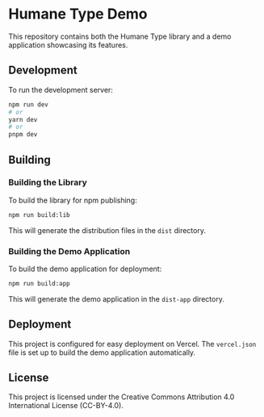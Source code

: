 # Humane Type Demo

This repository contains both the Humane Type library and a demo application showcasing its features.

## Development

To run the development server:

```bash
npm run dev
# or
yarn dev
# or
pnpm dev
```

## Building

### Building the Library

To build the library for npm publishing:

```bash
npm run build:lib
```

This will generate the distribution files in the `dist` directory.

### Building the Demo Application

To build the demo application for deployment:

```bash
npm run build:app
```

This will generate the demo application in the `dist-app` directory.

## Deployment

This project is configured for easy deployment on Vercel. The `vercel.json` file is set up to build the demo application automatically.

## License

This project is licensed under the Creative Commons Attribution 4.0 International License (CC-BY-4.0).
